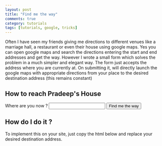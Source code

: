 ```yaml
---
layout: post
title: "Find me the way"
comments: true
category: tutorials  
tags: [tutorials, google, tricks]
---
```

Often I have seen my friends giving me directions to different venues like a marriage hall, a restaurant or even their house using google maps. Yes you can open google maps and search the directions entering the start and end addresses and get the way. However I wrote a small form which solves the problem in a much simpler and elegant way. The form just accepts the address where you are currently at. On submitting it, will directly launch the google maps with appropriate directions from your place to the desired destination address (this remains constant)
## How to reach Pradeep's House
<form action="http://maps.google.com/maps" method="get" target="_blank">
   <label for="saddr">Where are you now ?</label>
   <input type="text" name="saddr" />
   <input type="hidden" name="daddr" value="12.907424, 74.831443 @12.907424,74.831443" />
   <input type="submit" value="Find me the way" />
</form>

## How do I do it ?
To implement this on your site, just copy the html below and replace your desired destination address.

<script src="https://gist.github.com/3111787.js?file=findmeway.html"/>